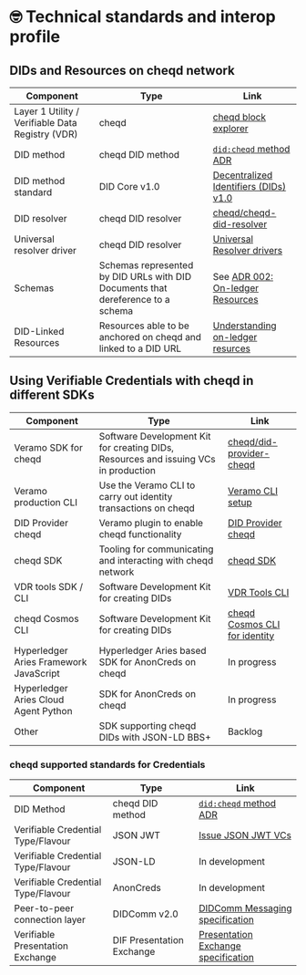 # 🤓 Technical standards and interop profile

## DIDs and Resources on cheqd network

| Component                                        | Type                                                                            | Link                                                                                                                 |
| ------------------------------------------------ | ------------------------------------------------------------------------------- | -------------------------------------------------------------------------------------------------------------------- |
| Layer 1 Utility / Verifiable Data Registry (VDR) | cheqd                                                                           | [cheqd block explorer](https://explorer.cheqd.io/)                                                                   |
| DID method                                       | cheqd DID method                                                                | [`did:cheqd` method ADR](https://docs.cheqd.io/node/architecture/adr-list/adr-002-cheqd-did-method)                  |
| DID method standard                              | DID Core v1.0                                                                   | [Decentralized Identifiers (DIDs) v1.0](https://www.w3.org/TR/did-core/)                                             |
| DID resolver                                     | cheqd DID resolver                                                              | [cheqd/cheqd-did-resolver](https://github.com/cheqd/cheqd-did-resolver)                                              |
| Universal resolver driver                        | cheqd DID resolver                                                              | [Universal Resolver drivers](https://github.com/decentralized-identity/universal-resolver)                           |
| Schemas                                          | Schemas represented by DID URLs with DID Documents that dereference to a schema | See [ADR 002: On-ledger Resources](https://docs.cheqd.io/identity/architecture/adr-list/adr-002-on-ledger-resources) |
| DID-Linked Resources                             | Resources able to be anchored on cheqd and linked to a DID URL                  | [Understanding on-ledger resurces](https://docs.cheqd.io/identity/guides/resources)                                  |

## Using Verifiable Credentials with cheqd in different SDKs

| Component                              | Type                                                                                | Link                                                                                                                                |
| -------------------------------------- | ----------------------------------------------------------------------------------- | ----------------------------------------------------------------------------------------------------------------------------------- |
| Veramo SDK for cheqd                   | Software Development Kit for creating DIDs, Resources and issuing VCs in production | [cheqd/did-provider-cheqd](https://github.com/cheqd/did-provider-cheqd)                                                             |
| Veramo production CLI                  | Use the Veramo CLI to carry out identity transactions on cheqd                      | [Veramo CLI setup](https://docs.cheqd.io/identity/guides/software-development-kits-sdks/veramo-sdk-for-cheqd/troubleshooting-setup) |
| DID Provider cheqd                     | Veramo plugin to enable cheqd functionality                                         | [DID Provider cheqd](https://github.com/cheqd/did-provider-cheqd)                                                                   |
| cheqd SDK                              | Tooling for communicating and interacting with cheqd network                        | [cheqd SDK](https://github.com/cheqd/sdk)                                                                                           |
| VDR tools SDK / CLI                    | Software Development Kit for creating DIDs                                          | [VDR Tools CLI](https://docs.cheqd.io/identity/advanced-features-and-alternatives/vdr-tools-with-cheqd)                             |
| cheqd Cosmos CLI                       | Software Development Kit for creating DIDs                                          | [cheqd Cosmos CLI for identity](https://docs.cheqd.io/identity/advanced-features-and-alternatives/cheqd-cosmos-cli-for-identity)    |
| Hyperledger Aries Framework JavaScript | Hyperledger Aries based SDK for AnonCreds on cheqd                                  | In progress                                                                                                                         |
| Hyperledger Aries Cloud Agent Python   | SDK for AnonCreds on cheqd                                                          | In progress                                                                                                                         |
| Other                                  | SDK supporting cheqd DIDs with JSON-LD BBS+                                         | Backlog                                                                                                                             |

### cheqd supported standards for Credentials

| Component                          | Type                      | Link                                                                                                                                    |
| ---------------------------------- | ------------------------- | --------------------------------------------------------------------------------------------------------------------------------------- |
| DID Method                         | cheqd DID method          | [`did:cheqd` method ADR](https://docs.cheqd.io/node/architecture/adr-list/adr-002-cheqd-did-method)                                     |
| Verifiable Credential Type/Flavour | JSON JWT                  | [Issue JSON JWT VCs](https://docs.cheqd.io/identity/tutorials/verifiable-credentials-and-presentations/json-jwt/verifiable-credentials) |
| Verifiable Credential Type/Flavour | JSON-LD                   | In development                                                                                                                          |
| Verifiable Credential Type/Flavour | AnonCreds                 | In development                                                                                                                          |
| Peer-to-peer connection layer      | DIDComm v2.0              | [DIDComm Messaging specification](https://identity.foundation/didcomm-messaging/spec/)                                                  |
| Verifiable Presentation Exchange   | DIF Presentation Exchange | [Presentation Exchange specification](https://identity.foundation/presentation-exchange/)                                               |
